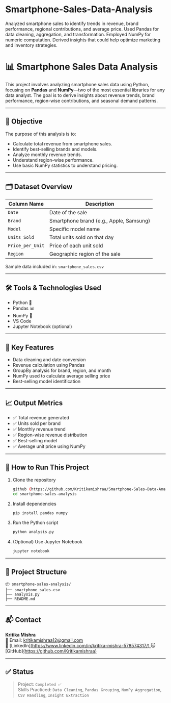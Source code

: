 # Smartphone-Sales-Data-Analysis
Analyzed smartphone sales to identify trends in revenue, brand performance, regional contributions, and average price. Used Pandas for data cleaning, aggregation, and transformation. Employed NumPy for numeric computation. Derived insights that could help optimize marketing and inventory strategies.


# 📊 Smartphone Sales Data Analysis

This project involves analyzing smartphone sales data using Python, focusing on **Pandas** and **NumPy**—two of the most essential libraries for any data analyst. The goal is to derive insights about revenue trends, brand performance, region-wise contributions, and seasonal demand patterns.

---

## 🧠 Objective

The purpose of this analysis is to:
- Calculate total revenue from smartphone sales.
- Identify best-selling brands and models.
- Analyze monthly revenue trends.
- Understand region-wise performance.
- Use basic NumPy statistics to understand pricing.

---

## 🗂️ Dataset Overview

| Column Name      | Description                            |
|------------------|----------------------------------------|
| `Date`           | Date of the sale                       |
| `Brand`          | Smartphone brand (e.g., Apple, Samsung)|
| `Model`          | Specific model name                    |
| `Units_Sold`     | Total units sold on that day           |
| `Price_per_Unit` | Price of each unit sold                |
| `Region`         | Geographic region of the sale          |

Sample data included in: `smartphone_sales.csv`

---

## 🛠️ Tools & Technologies Used

- Python 🐍
- Pandas 📊
- NumPy 🔢
- VS Code
- Jupyter Notebook (optional)

---

## 📌 Key Features

- Data cleaning and date conversion
- Revenue calculation using Pandas
- GroupBy analysis for brand, region, and month
- NumPy used to calculate average selling price
- Best-selling model identification

---

## 📈 Output Metrics

- ✅ Total revenue generated
- ✅ Units sold per brand
- ✅ Monthly revenue trend
- ✅ Region-wise revenue distribution
- ✅ Best-selling model
- ✅ Average unit price using NumPy

---

## 🚀 How to Run This Project

1. Clone the repository  
   ```bash
   github (https://github.com/Kritikamishraa/Smartphone-Sales-Data-Analysis)
   cd smartphone-sales-analysis
   ```

2. Install dependencies  
   ```bash
   pip install pandas numpy
   ```

3. Run the Python script  
   ```bash
   python analysis.py
   ```

4. (Optional) Use Jupyter Notebook  
   ```bash
   jupyter notebook
   ```

---

## 📁 Project Structure

```
📦 smartphone-sales-analysis/
├── smartphone_sales.csv
├── analysis.py
├── README.md
```

---

## 📬 Contact

**Kritika Mishra**  
📧 Email: kritikamishraa12@gmail.com  
🔗 [LinkedIn][(https://www.linkedin.com/in/kritika-mishra-578574317/) ](https://www.linkedin.com/in/kritika-mishra-578574317/) 
🐱 [GitHub][(https://github.com/Kritikamishraa)](https://github.com/Kritikamishraa/Smartphone-Sales-Data-Analysis)

---

## ✅ Status

> Project: `Completed ✅`  
> Skills Practiced: `Data Cleaning`, `Pandas Grouping`, `NumPy Aggregation`, `CSV Handling`, `Insight Extraction`

